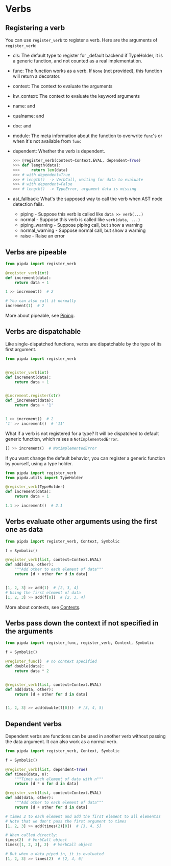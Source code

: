 # Verbs

## Registering a verb

You can use `register_verb` to register a verb. Here are the arguments of `register_verb`:

- cls: The default type to register for _default backend
    if TypeHolder, it is a generic function, and not counted as a
    real implementation.
- func: The function works as a verb.
    If `None` (not provided), this function will return a decorator.
- context: The context to evaluate the arguments
- kw_context: The context to evaluate the keyword arguments
- name: and
- qualname: and
- doc: and
- module: The meta information about the function to overwrite `func`'s
    or when it's not available from `func`
- dependent: Whether the verb is dependent.

    ```python
    >>> @register_verb(context=Context.EVAL, dependent=True)
    >>> def length(data):
    >>>     return len(data)
    >>> # with dependent=True
    >>> # length()  -> VerbCall, waiting for data to evaluate
    >>> # with dependent=False
    >>> # length()  -> TypeError, argument data is missing
    ```

- ast_fallback: What's the supposed way to call the verb when
    AST node detection fails.
    - piping - Suppose this verb is called like `data >> verb(...)`
    - normal - Suppose this verb is called like `verb(data, ...)`
    - piping_warning - Suppose piping call, but show a warning
    - normal_warning - Suppose normal call, but show a warning
    - raise - Raise an error

## Verbs are pipeable

```python
from pipda import register_verb

@register_verb(int)
def increment(data):
    return data + 1

1 >> increment()  # 2

# You can also call it normally
increment(1)  # 2
```

More about pipeable, see [Piping](./piping).

## Verbs are dispatchable

Like single-dispatched functions, verbs are dispatchable by the type of its first argument.

```python
from pipda import register_verb


@register_verb(int)
def increment(data):
    return data + 1


@increment.register(str)
def _increment(data):
    return data + '1'


1 >> increment()  # 2
'1' >> increment()  # '11'
```

What if a verb is not registered for a type? It will be dispatched to default generic function, which raises a `NotImplementedError`.

```python
[] >> increment()  # NotImplementedError
```

If you want change the default behavior, you can register a generic function by yourself, using a type holder.

```python
from pipda import register_verb
from pipda.utils import TypeHolder

@register_verb(TypeHolder)
def increment(data):
    return data + 1

1.1 >> increment()  # 2.1
```

## Verbs evaluate other arguments using the first one as data

```python
from pipda import register_verb, Context, Symbolic

f = Symbolic()

@register_verb(list, context=Context.EVAL)
def add(data, other):
    """Add other to each element of data"""
    return [d + other for d in data]


[1, 2, 3] >> add(1)  # [2, 3, 4]
# Using the first element of data
[1, 2, 3] >> add(f[0])  # [2, 3, 4]
```

More about contexts, see [Contexts](./contexts).

## Verbs pass down the context if not specified in the arguments

```python
from pipda import register_func, register_verb, Context, Symbolic

f = Symbolic()

@register_func()  # no context specified
def double(data):
    return data * 2


@register_verb(list, context=Context.EVAL)
def add(data, other):
    return [d + other for d in data]


[1, 2, 3] >> add(double(f[0]))  # [3, 4, 5]
```

## Dependent verbs

Dependent verbs are functions can be used in another verb without passing the data argument. It can also work as a normal verb.

```python
from pipda import register_verb, Context, Symbolic

f = Symbolic()

@register_verb(list, dependent=True)
def times(data, n):
    """Times each element of data with n"""
    return [d * n for d in data]

@register_verb(list, context=Context.EVAL)
def add(data, other):
    """Add other to each element of data"""
    return [d + other for d in data]

# times 2 to each element and add the first element to all elementss
# Note that we don't pass the first argument to times
[1, 2, 3] >> add(times(2)[0])  # [3, 4, 5]

# When called directly:
times(2)  # VerbCall object
times([1, 2, 3], 2)  # VerbCall object

# But when a data piped in, it is evaluated
[1, 2, 3] >> times(2)  # [2, 4, 6]
```
